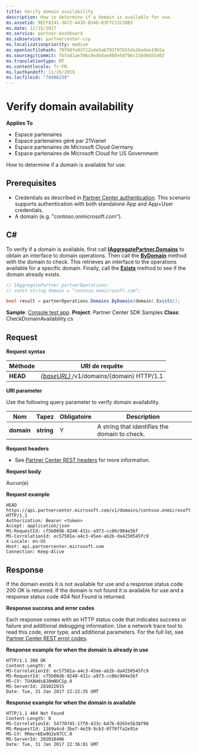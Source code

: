 ```yaml
---
title: Verify domain availability
description: How to determine if a domain is available for use.
ms.assetid: 9ECF8241-3672-441D-B34D-83F7C23138B3
ms.date: 12/15/2017
ms.service: partner-dashboard
ms.subservice: partnercenter-csp
ms.localizationpriority: medium
ms.openlocfilehash: 79f68fe92f22a4e5a6793f97b55da16adee19b5a
ms.sourcegitcommit: fbfad1ae706c8e4bdae080e5d79bc158d6b55d02
ms.translationtype: MT
ms.contentlocale: fr-FR
ms.lasthandoff: 11/26/2019
ms.locfileid: "74486239"
---
```

# <a name="verify-domain-availability"></a>Verify domain availability


**Applies To**

- Espace partenaires
- Espace partenaires géré par 21Vianet
- Espace partenaires de Microsoft Cloud Germany
- Espace partenaires de Microsoft Cloud for US Government

How to determine if a domain is available for use.

## <a name="span-idprerequisitesspan-idprerequisitesspan-idprerequisitesprerequisites"></a><span id="Prerequisites"/><span id="prerequisites"/><span id="PREREQUISITES"/>Prerequisites


- Credentials as described in [Partner Center authentication](partner-center-authentication.md). This scenario supports authentication with both standalone App and App+User credentials.
- A domain (e.g. "contoso.onmicrosoft.com").

## <a name="span-idc_span-idc_c"></a><span id="C_"/><span id="c_"/>C#


To verify if a domain is available, first call [**IAggregatePartner.Domains**](https://docs.microsoft.com/dotnet/api/microsoft.store.partnercenter.ipartner.domains) to obtain an interface to domain operations. Then call the [**ByDomain**](https://docs.microsoft.com/dotnet/api/microsoft.store.partnercenter.domains.idomaincollection.bydomain) method with the domain to check. This retrieves an interface to the operations available for a specific domain. Finally, call the [**Exists**](https://docs.microsoft.com/dotnet/api/microsoft.store.partnercenter.domains.idomain.exists) method to see if the domain already exists.

``` csharp
// IAggregatePartner partnerOperations;
// const string domain = "contoso.onmicrosoft.com";  

bool result = partnerOperations.Domains.ByDomain(domain).Exists();
```

**Sample**: [Console test app](console-test-app.md). **Project**: Partner Center SDK Samples **Class**: CheckDomainAvailability.cs

## <a name="span-idrequestspan-idrequestspan-idrequestrequest"></a><span id="Request"/><span id="request"/><span id="REQUEST"/>Request


**Request syntax**

| Méthode   | URI de requête                                                              |
|----------|--------------------------------------------------------------------------|
| **HEAD** | [ *{baseURL}* ](partner-center-rest-urls.md)/v1/domains/{domain} HTTP/1.1 |

 

**URI parameter**

Use the following query parameter to verify domain availability.

| Nom       | Tapez       | Obligatoire | Description                                   |
|------------|------------|----------|-----------------------------------------------|
| **domain** | **string** | Y        | A string that identifies the domain to check. |

 

**Request headers**

- See [Partner Center REST headers](headers.md) for more information.

**Request body**

Aucun(e)

**Request example**

```http
HEAD https://api.partnercenter.microsoft.com/v1/domains/contoso.onmicrosoft.com HTTP/1.1
Authorization: Bearer <token>
Accept: application/json
MS-RequestId: cf5b00d6-9240-431c-a973-cc06c904e5bf
MS-CorrelationId: ec57501a-a4c3-45ee-ab2b-da4250545fc9
X-Locale: en-US
Host: api.partnercenter.microsoft.com
Connection: Keep-Alive
```

## <a name="span-idresponsespan-idresponsespan-idresponseresponse"></a><span id="Response"/><span id="response"/><span id="RESPONSE"/>Response


If the domain exists it is not available for use and a response status code 200 OK is returned. If the domain is not found it is available for use and a response status code 404 Not Found is returned.

**Response success and error codes**

Each response comes with an HTTP status code that indicates success or failure and additional debugging information. Use a network trace tool to read this code, error type, and additional parameters. For the full list, see [Partner Center REST error codes](error-codes.md).

**Response example for when the domain is already in use**

```http
HTTP/1.1 200 OK
Content-Length: 0
MS-CorrelationId: ec57501a-a4c3-45ee-ab2b-da4250545fc9
MS-RequestId: cf5b00d6-9240-431c-a973-cc06c904e5bf
MS-CV: 7UXAHds8J0mNUCSp.0
MS-ServerId: 201022015
Date: Tue, 31 Jan 2017 22:22:35 GMT
```

**Response example for when the domain is available**

```http
HTTP/1.1 404 Not Found
Content-Length: 0
MS-CorrelationId: 54770745-17f0-433c-bd7b-0265e5b38f98
MS-RequestId: 1169a4cd-3be7-4e29-9cb3-0f78ffa2e91e
MS-CV: RRmc+bEw9U2e97CC.0
MS-ServerId: 202010406
Date: Tue, 31 Jan 2017 22:36:01 GMT
```

 

 




